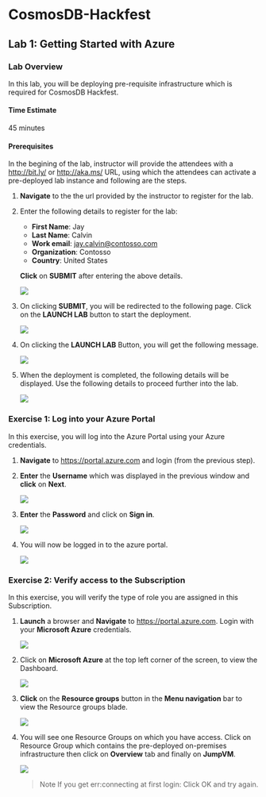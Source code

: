 # CosmosDB-Hackfest
## Lab 1: Getting Started with Azure
### Lab Overview
In this lab, you will be deploying pre-requisite infrastructure which is required for CosmosDB Hackfest.
#### Time Estimate
45 minutes
#### Prerequisites
In the begining of the lab, instructor will provide the attendees with a http://bit.ly/ or http://aka.ms/ URL, using which the attendees can activate a pre-deployed lab instance and following are the steps.
1.  **Navigate** to the the url provided by the instructor to register for the lab.  
2.  Enter the following details to register for the lab:  
      *  **First Name**: Jay    
      *  **Last Name**: Calvin    
      *  **Work email**:  jay.calvin@contosso.com
      *  **Organization**:  Contosso
      *  **Country**:  United States
      
      **Click** on **SUBMIT** after entering the above details.
      
       <img src="images/signup1.png"/><br/>  
 
 3.  On clicking **SUBMIT**, you will be redirected to the following page. Click on the **LAUNCH LAB** button to start the deployment.  
 
       <img src="images/launchlab1.png"/><br/>
        
4. On clicking the **LAUNCH LAB** Button, you will get the following message.  

      <img src="images/envprep1.png"/><br/>  

5. When the deployment is completed, the following details will be displayed. Use the following details to proceed further into the lab.    

     <img src="images/deploymentsuccess1.png"/><br/> 

### Exercise 1: Log into your Azure Portal
In this exercise, you will log into the Azure Portal using your Azure credentials.
1.  **Navigate** to https://portal.azure.com and login (from the previous step).
2.  **Enter** the **Username** which was displayed in the previous window and **click** on **Next**.    

     <img src="images/username1.png"/><br/> 

3.  **Enter** the **Password** and click on **Sign in**.  

     <img src="images/password1.png"/><br/>

4.  You will now be logged in to the azure portal.  

     <img src="images/module3.jpg"/><br/>

### Exercise 2: Verify access to the Subscription
In this exercise, you will verify the type of role you are assigned in this Subscription.  

1.	**Launch** a browser and **Navigate** to https://portal.azure.com. Login with your **Microsoft Azure** credentials.  

     <img src="images/module4.jpg"/><br/>  

2. Click on **Microsoft Azure**  at the top left corner of the screen, to view the Dashboard.  

     <img src="images/dashboard1.png"/><br/>  
     
3. **Click** on the **Resource groups** button in the **Menu navigation** bar to view the Resource groups blade.  

     <img src="images/rgnav1.png"/><br/>  
     
4. You will see one Resource Groups on which you have access. Click on Resource Group which contains the pre-deployed on-premises infrastructure then click on **Overview** tab and finally on **JumpVM**.    

     <img src="images/jumpvm1.png"/><br/>

    > Note If you get err:connecting at first login: Click OK and try again.
